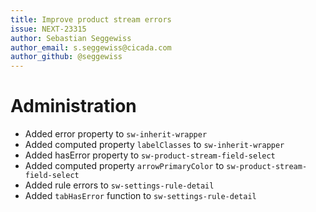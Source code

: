 ```yaml
---
title: Improve product stream errors
issue: NEXT-23315
author: Sebastian Seggewiss
author_email: s.seggewiss@cicada.com
author_github: @seggewiss
---
```

# Administration
* Added error property to  `sw-inherit-wrapper`
* Added computed property `labelClasses` to `sw-inherit-wrapper`
* Added hasError property to `sw-product-stream-field-select`
* Added computed property `arrowPrimaryColor` to `sw-product-stream-field-select`
* Added rule errors to `sw-settings-rule-detail`
* Added `tabHasError` function to `sw-settings-rule-detail`
